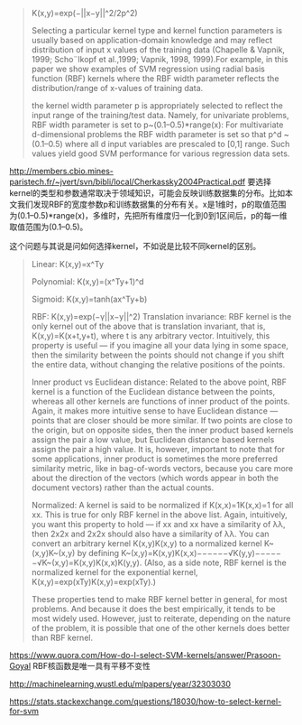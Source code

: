 > K(x,y)=exp(−||x−y||^2/2p^2)
>
>Selecting a particular kernel type and kernel function parameters is usually based on application-domain knowledge and
may reflect distribution of input x values of 
the training data (Chapelle & Vapnik, 1999; Scho¨lkopf et al.,1999; Vapnik, 1998, 1999).For example, in this paper we show examples of SVM
regression using radial basis function (RBF) kernels where the RBF width parameter reflects the distribution/range of x-values of training
data.
>
>the kernel width parameter p is appropriately selected to reflect the input range of the training/test data. 
Namely, for univariate problems, RBF width parameter is set to p~(0.1–0.5)*range(x): For multivariate d-dimensional problems 
the RBF width parameter is set so that p^d ~(0.1–0.5) where all d input variables are prescaled to [0,1] range.
Such values yield good SVM performance for various regression data sets.

http://members.cbio.mines-paristech.fr/~jvert/svn/bibli/local/Cherkassky2004Practical.pdf
要选择kernel的类型和参数通常取决于领域知识，可能会反映训练数据集的分布。比如本文我们发现RBF的宽度参数p和训练数据集的分布有关。x是1维时，p的取值范围
为(0.1–0.5)*range(x)，多维时，先把所有维度归一化到0到1区间后，p的每一维取值范围为(0.1–0.5)。

这个问题与其说是问如何选择kernel，不如说是比较不同kernel的区别。
>Linear: K(x,y)=x^Ty
>
>Polynomial: K(x,y)=(x^Ty+1)^d
>
>Sigmoid: K(x,y)=tanh(ax^Ty+b)
>
>RBF: K(x,y)=exp(−γ||x−y||^2)
>Translation invariance: RBF kernel is the only kernel out of the above that is translation invariant, that is, K(x,y)=K(x+t,y+t), where t is any arbitrary vector. Intuitively, this property is useful — if you imagine all your data lying in some space, then the similarity between the points should not change if you shift the entire data, without changing the relative positions of the points.
>
>Inner product vs Euclidean distance: Related to the above point, RBF kernel is a function of the Euclidean distance between the points, whereas all other kernels are functions of inner product of the points. Again, it makes more intuitive sense to have Euclidean distance — points that are closer should be more similar. If two points are close to the origin, but on opposite sides, then the inner product based kernels assign the pair a low value, but Euclidean distance based kernels assign the pair a high value. It is, however, important to note that for some applications, inner product is sometimes the more preferred similarity metric, like in bag-of-words vectors, because you care more about the direction of the vectors (which words appear in both the document vectors) rather than the actual counts.
>
>Normalized: A kernel is said to be normalized if K(x,x)=1K(x,x)=1 for all xx. This is true for only RBF kernel in the above list. Again, intuitively, you want this property to hold — if xx and xx have a similarity of λλ, then 2x2x and 2x2x should also have a similarity of λλ. You can convert an arbitrary kernel K(x,y)K(x,y) to a normalized kernel K~(x,y)K~(x,y) by defining K~(x,y)=K(x,y)K(x,x)−−−−−−√K(y,y)−−−−−−√K~(x,y)=K(x,y)K(x,x)K(y,y). (Also, as a side note, RBF kernel is the normalized kernel for the exponential kernel, K(x,y)=exp(xTy)K(x,y)=exp⁡(xTy).)
>
>These properties tend to make RBF kernel better in general, for most problems. And because it does the best empirically, it tends to be most widely used. However, just to reiterate, depending on the nature of the problem, it is possible that one of the other kernels does better than RBF kernel.


https://www.quora.com/How-do-I-select-SVM-kernels/answer/Prasoon-Goyal
RBF核函数是唯一具有平移不变性

http://machinelearning.wustl.edu/mlpapers/year/32303030

https://stats.stackexchange.com/questions/18030/how-to-select-kernel-for-svm
